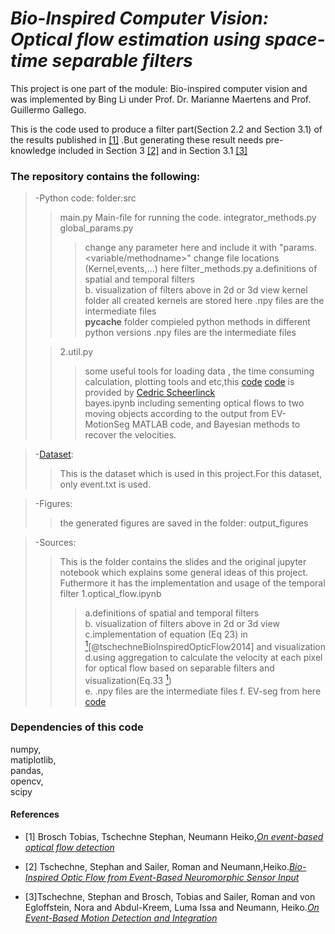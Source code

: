 # *Bio-Inspired Computer Vision:  Optical flow estimation using space-time separable filters*
This project is one part of the module: Bio-inspired computer vision and was implemented by Bing Li under Prof. Dr. Marianne Maertens and Prof. Guillermo Gallego.

This is the code used to produce a filter part(Section 2.2 and Section 3.1) of the  results published in [[1]](#refer-anchor-1) .But generating these result needs pre-knowledge included in Section 3 [[2]](#refer-anchor-2) and in Section 3.1 [[3]](#refer-anchor-3)    


### The repository contains the following:  

>-Python code:  folder:src
> > main.py
> > Main-file for running the code.
> > integrator_methods.py
> > global_params.py
> > > change any parameter here and include it with "params.<variable/methodname>"
> > > change file locations (Kernel,events,...) here
> > filter_methods.py
> > > a.definitions of  spatial and temporal filters  
> > > b. visualization of filters above in 2d or 3d view
> > kernel folder
> > >all created kernels are stored here
> > >.npy files are the intermediate files  
> >__pycache__ folder
> > >compieled python methods in different python versions
> > >.npy files are the intermediate files 
>
>>2.util.py
>>>some useful tools for loading data , the time consuming calculation, plotting tools and etc,this 
[code](https://github.com/tub-sgg/Bio_inspired_Optical_flow)
[code](https://github.com/cedric-scheerlinck/jupnote_event_demo)
is provided by [Cedric Scheerlinck](https://www.cedricscheerlinck.com/about/)    
>>bayes.ipynb
>>>including sementing optical flows to two moving objects according to the output from EV-MotionSeg MATLAB code, and Bayesian methods to recover the velocities.

>-[Dataset](http://rpg.ifi.uzh.ch/datasets/davis/slider_far.zip):  
>>This is the dataset which is used in this project.For this dataset, only event.txt is used.

>-Figures:  
>> the generated figures are saved in the folder: output_figures  

>-Sources:
>>This is the folder contains the slides and the original jupyter notebook which explains some general ideas of this project. Futhermore it has the implementation and usage of the temporal filter
> > 1.optical_flow.ipynb
> > > a.definitions of  spatial and temporal filters  
> > > b. visualization of filters above in 2d or 3d view   
>>>c.implementation of equation (Eq 23) in [<sup>1</sup>](#refer-anchor-1)[@tschechneBioInspiredOpticFlow2014] and visualization  
>>>d.using aggregation to calculate the velocity at each pixel for optical flow  based on separable filters and visualization(Eq.33 [<sup>1</sup>](#refer-anchor-1))  
>>>e. .npy files are the intermediate files
>>>f. EV-seg from here
[code](https://github.com/remindof/EV-MotionSeg)

### Dependencies of this code
numpy,  
matiplotlib,  
pandas,  
opencv,  
scipy

#### References   

<div id="refer-anchor-1"></div>

- [1] Brosch Tobias, Tschechne Stephan, Neumann Heiko,*[On event-based optical flow detection](https://www.frontiersin.org/article/10.3389/fnins.2015.00137)*

<div id="refer-anchor-2"></div>

- [2] Tschechne, Stephan and Sailer, Roman and Neumann,Heiko.*[Bio-Inspired Optic Flow from Event-Based Neuromorphic Sensor Input](https://link.springer.com/chapter/10.1007/978-3-319-11656-3_16)*  

<div id="refer-anchor-3"></div>

- [3]Tschechne, Stephan and Brosch, Tobias and Sailer, Roman and von Egloffstein, Nora and Abdul-Kreem, Luma Issa and Neumann, Heiko.*[On Event-Based Motion Detection and Integration](https://doi.org/10.4108/icst.bict.2014.257904)*
